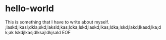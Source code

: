 # hello-world 
This is something that I have to write about myself.
;laskd;lkasl;dkla;skd;laksld;kas;ldka;lskd;laskd;lkas;ldka;lskd;lakd;lkasd;lka;dk;ak
lskdjlkasjdlksajldkjsald
EOF

